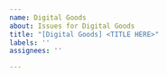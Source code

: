```yaml
---
name: Digital Goods
about: Issues for Digital Goods
title: "[Digital Goods] <TITLE HERE>"
labels: ''
assignees: ''

---
```



